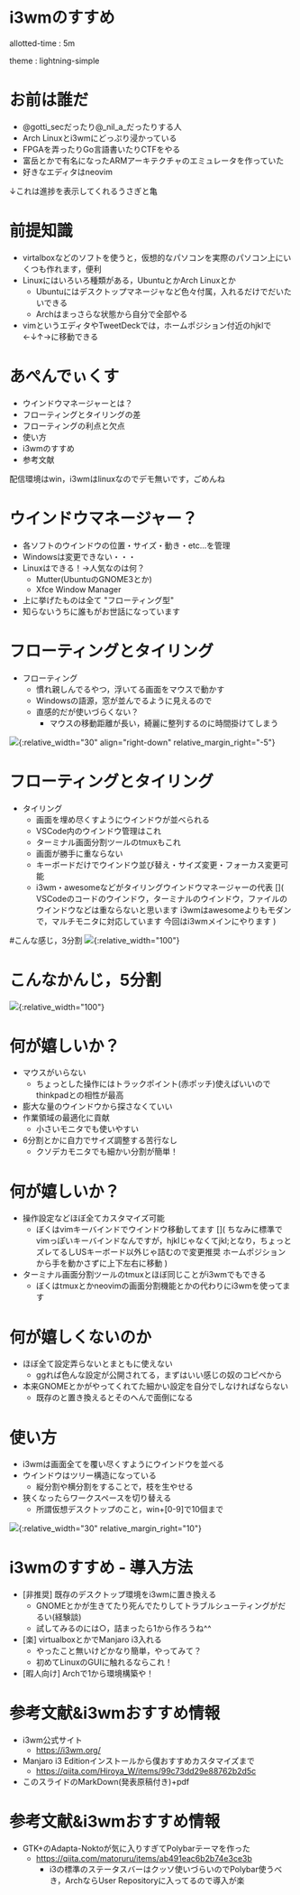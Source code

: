 # i3wmのすすめ
allotted-time
: 5m

theme
: lightning-simple


# お前は誰だ
* @gotti_secだったり@_nil_a_だったりする人
* Arch Linuxとi3wmにどっぷり浸かっている
* FPGAを弄ったりGo言語書いたりCTFをやる
* 富岳とかで有名になったARMアーキテクチャのエミュレータを作っていた
* 好きなエディタはneovim

↓これは進捗を表示してくれるうさぎと亀

# 前提知識
* virtalboxなどのソフトを使うと，仮想的なパソコンを実際のパソコン上にいくつも作れます，便利
* Linuxにはいろいろ種類がある，UbuntuとかArch Linuxとか
  * Ubuntuにはデスクトップマネージャなど色々付属，入れるだけでだいたいできる
  * Archはまっさらな状態から自分で全部やる
* vimというエディタやTweetDeckでは，ホームポジション付近のhjklで←↓↑→に移動できる

# あぺんでぃくす

* ウインドウマネージャーとは？
* フローティングとタイリングの差
* フローティングの利点と欠点
* 使い方
* i3wmのすすめ
* 参考文献

配信環境はwin，i3wmはlinuxなのでデモ無いです，ごめんね

# ウインドウマネージャー？
* 各ソフトのウインドウの位置・サイズ・動き・etc...を管理
* Windowsは変更できない・・・
* Linuxはできる！→人気なのは何？
  * Mutter(UbuntuのGNOME3とか)
  * Xfce Window Manager
* 上に挙げたものは全て "フローティング型"
* 知らないうちに誰もがお世話になっています

# フローティングとタイリング
* フローティング
  * 慣れ親しんでるやつ，浮いてる画面をマウスで動かす
  * Windowsの語源，窓が並んでるように見えるので
  * 直感的だが使いづらくない？
    * マウスの移動距離が長い，綺麗に整列するのに時間掛けてしまう

![](img/float.png){:relative_width="30" align="right-down" relative_margin_right="-5"}

# フローティングとタイリング
* タイリング
  * 画面を埋め尽くすようにウインドウが並べられる
  * VSCode内のウインドウ管理はこれ
  * ターミナル画面分割ツールのtmuxもこれ
  * 画面が勝手に重ならない
  * キーボードだけでウインドウ並び替え・サイズ変更・フォーカス変更可能
  * i3wm・awesomeなどがタイリングウインドウマネージャーの代表
  [](
    VSCodeのコードのウインドウ，ターミナルのウインドウ，ファイルのウインドウなどは重ならないと思います
    i3wmはawesomeよりもモダンで，マルチモニタに対応しています
    今回はi3wmメインにやります
  )

#こんな感じ，3分割
![](img/tiling2.png){:relative_width="100"}

# こんなかんじ，5分割
![](img/tiling.png){:relative_width="100"}

[](
  隙間なくウインドウで埋め尽くされてるのが分かると思います
)

# 何が嬉しいか？
* マウスがいらない
  * ちょっとした操作にはトラックポイント(赤ポッチ)使えばいいのでthinkpadとの相性が最高
* 膨大な量のウインドウから探さなくていい
* 作業領域の最適化に貢献
  * 小さいモニタでも使いやすい
[]( 仮想デスクトップにシュッと移動できる)
* 6分割とかに自力でサイズ調整する苦行なし
  * クソデカモニタでも細かい分割が簡単！

# 何が嬉しいか？
* 操作設定などほぼ全てカスタマイズ可能
  * ぼくはvimキーバインドでウインドウ移動してます
  [](
  ちなみに標準でvimっぽいキーバインドなんですが，hjklじゃなくてjkl;となり，ちょっとズレてるしUSキーボード以外じゃ詰むので変更推奨
  ホームポジションから手を動かさずに上下左右に移動
  )
* ターミナル画面分割ツールのtmuxとほぼ同じことがi3wmでもできる
  * ぼくはtmuxとかneovimの画面分割機能とかの代わりにi3wmを使ってます

# 何が嬉しくないのか
* ほぼ全て設定弄らないとまともに使えない
  * ggれば色んな設定が公開されてる，まずはいい感じの奴のコピペから
* 本来GNOMEとかがやってくれてた細かい設定を自分でしなければならない
    * 既存のと置き換えるとそのへんで面倒になる
  [](本来は最初から入ったGNOMEなど)
  [](例えばバックライトの明るさ調整ツールやbluetoothユーティリティーの立ち上げなど)

# 使い方
* i3wmは画面全てを覆い尽くすようにウインドウを並べる
* ウインドウはツリー構造になっている
  * 縦分割や横分割をすることで，枝を生やせる
* 狭くなったらワークスペースを切り替える
  * 所謂仮想デスクトップのこと，win+\[0-9\]で10個まで
[](分割し過ぎで狭くなったら)

![](img/tree.png){:relative_width="30" relative_margin_right="10"}

# i3wmのすすめ - 導入方法
* [非推奨] 既存のデスクトップ環境をi3wmに置き換える
  * GNOMEとかが生きてたり死んでたりしてトラブルシューティングがだるい(経験談)
  * 試してみるのには○，詰まったら1から作ろうね^^
* [楽] virtualboxとかでManjaro i3入れる
  * やったこと無いけどかなり簡単，やってみて？
  * 初めてLinuxのGUIに触れるならこれ！
* [暇人向け] Archで1から環境構築や！

# 参考文献&i3wmおすすめ情報
* i3wm公式サイト
  * https://i3wm.org/
* Manjaro i3 Editionインストールから僕おすすめカスタマイズまで
  * https://qiita.com/Hiroya_W/items/99c73dd29e88762b2d5c
* このスライドのMarkDown(発表原稿付き)+pdf

# 参考文献&i3wmおすすめ情報
* GTK+のAdapta-Noktoが気に入りすぎてPolybarテーマを作った
  * https://qiita.com/matoruru/items/ab491eac6b2b74e3ce3b
    * i3の標準のステータスバーはクッソ使いづらいのでPolybar使うべき，ArchならUser Repositoryに入ってるので導入が楽
    [](Archじゃなければgithubから落として)

